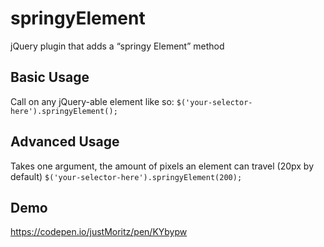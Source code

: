 # springyElement
jQuery plugin that adds a “springy Element” method

## Basic Usage

Call on any jQuery-able element like so:
    `$('your-selector-here').springyElement();`

## Advanced Usage

Takes one argument, the amount of pixels an element can travel (20px by default)
    `$('your-selector-here').springyElement(200);`

## Demo
https://codepen.io/justMoritz/pen/KYbypw
